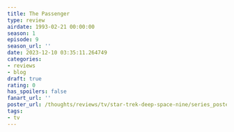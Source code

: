 ```yaml
---
title: The Passenger
type: review
airdate: 1993-02-21 00:00:00
season: 1
episode: 9
season_url: ''
date: 2023-12-10 03:35:11.264749
categories:
- reviews
- blog
draft: true
rating: 0
has_spoilers: false
fanart_url: ''
poster_url: /thoughts/reviews/tv/star-trek-deep-space-nine/series_poster.jpg
tags:
- tv
---
```


